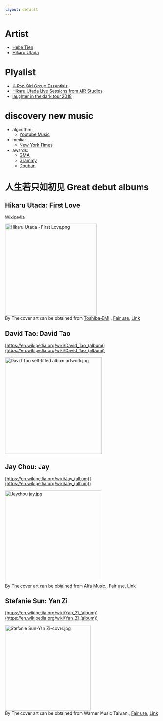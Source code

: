 ```yaml
---
layout: default
---
```


# Artist

* [Hebe Tien](https://music.youtube.com/channel/UCGkj4uoWx_1BA2tF9Q-9Y6w?si=ChwU0jjJLFW_ZCL_)
* [Hikaru Utada](https://music.youtube.com/channel/UCfDndVwpf3tOF-vDmFQveog)

# Plyalist

* [K-Pop Girl Group Essentials](https://youtube.com/playlist?list=PLq8dmudRNUv-AQ7wm9IzGpnr0Gw6l-O28&si=KjvufKQK_0XaSyIs)
* [Hikaru Utada Live Sessions from AIR Studios](https://www.netflix.com/title/81590689)
* [laughter in the dark tour 2018](https://www.netflix.com/title/81092491)

# discovery new music

* algorithm:
    * [Youtube Music](https://music.youtube.com/library)
* media:
    * [New York Times](https://www.nytimes.com/section/arts/music)
* awards:
    * [GMA](https://gma.tavis.tw/mediaGroup/default.asp)
    * [Grammy](https://www.grammy.com/)
    * [Douban](https://music.douban.com/annual/2023/?source=music_navigation)

# 人生若只如初见 Great debut albums

## Hikaru Utada: First Love

[Wikipedia](https://en.wikipedia.org/wiki/First_Love_(Hikaru_Utada_album))

<p><a href="https://en.wikipedia.org/wiki/File:Hikaru_Utada_-_First_Love.png#/media/File:Hikaru_Utada_-_First_Love.png"><img src="https://upload.wikimedia.org/wikipedia/en/8/82/Hikaru_Utada_-_First_Love.png" alt="Hikaru Utada - First Love.png" height="300" width="300"></a><br>By The cover art can be obtained from <a href="//en.wikipedia.org/wiki/Toshiba-EMI" class="mw-redirect" title="Toshiba-EMI">Toshiba-EMI</a>., <a href="//en.wikipedia.org/wiki/File:Hikaru_Utada_-_First_Love.png" title="Fair use of copyrighted material in the context of First Love (Hikaru Utada album)">Fair use</a>, <a href="https://en.wikipedia.org/w/index.php?curid=46250973">Link</a></p>

## David Tao: David Tao

[https://en.wikipedia.org/wiki/David_Tao_(album)](https://en.wikipedia.org/wiki/David_Tao_(album))

<img src="https://upload.wikimedia.org/wikipedia/en/f/f4/David_Tao_self-titled_album_artwork.jpg" alt="David Tao self-titled album artwork.jpg" height="316" width="316">

## Jay Chou: Jay

[https://en.wikipedia.org/wiki/Jay_(album)](https://en.wikipedia.org/wiki/Jay_(album))

<p><a href="https://en.wikipedia.org/wiki/File:Jaychou_jay.jpg#/media/File:Jaychou_jay.jpg"><img src="https://upload.wikimedia.org/wikipedia/en/3/3a/Jaychou_jay.jpg" alt="Jaychou jay.jpg" height="303" width="314"></a><br>By The cover art can be obtained from <a href="//en.wikipedia.org/wiki/Alfa_Music" class="mw-redirect" title="Alfa Music">Alfa Music</a>., <a href="//en.wikipedia.org/wiki/File:Jaychou_jay.jpg" title="Fair use of copyrighted material in the context of Jay (album)">Fair use</a>, <a href="https://en.wikipedia.org/w/index.php?curid=7194509">Link</a></p>

## Stefanie Sun: Yan Zi

[https://en.wikipedia.org/wiki/Yan_Zi_(album)](https://en.wikipedia.org/wiki/Yan_Zi_(album))

<p><a href="https://en.wikipedia.org/wiki/File:Stefanie_Sun-Yan_Zi-cover.jpg#/media/File:Stefanie_Sun-Yan_Zi-cover.jpg"><img src="https://upload.wikimedia.org/wikipedia/en/2/2e/Stefanie_Sun-Yan_Zi-cover.jpg" alt="Stefanie Sun-Yan Zi-cover.jpg" height="280" width="280"></a><br>By The cover art can be obtained from Warner Music Taiwan., <a href="//en.wikipedia.org/wiki/File:Stefanie_Sun-Yan_Zi-cover.jpg" title="Fair use of copyrighted material in the context of Yan Zi (album)">Fair use</a>, <a href="https://en.wikipedia.org/w/index.php?curid=31815540">Link</a></p>
